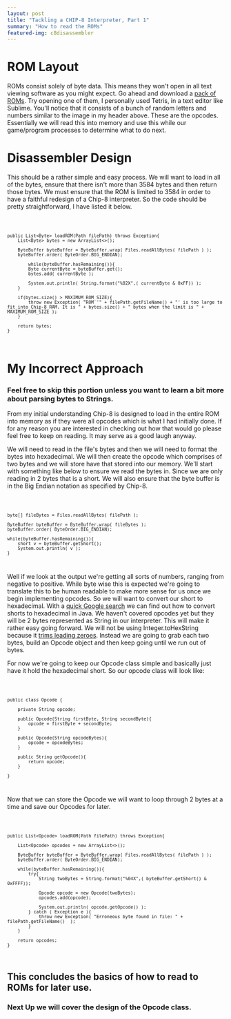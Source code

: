 ```yaml
---
layout: post
title: "Tackling a CHIP-8 Interpreter, Part 1"
summary: "How to read the ROMs"
featured-img: c8disassembler
---
```


# ROM Layout

ROMs consist solely of byte data. This means they won't open in all text viewing software as you might expect. Go ahead and download a [pack of ROMs](https://www.zophar.net/pdroms/chip8/chip-8-games-pack.html). Try opening one of them, I personally used Tetris, in a text editor like Sublime. You'll notice that it consists of a bunch of random letters and numbers similar to the image in my header above. These are the opcodes. Essentially we will read this into memory and use this while our game/program processes to determine what to do next. 

# Disassembler Design

This should be a rather simple and easy process. We will want to load in all of the bytes, ensure that there isn't more than 3584 bytes and then return those bytes. We must ensure that the ROM is limited to 3584 in order to have a faithful redesign of a Chip-8 interpreter. So the code should be pretty straightforward, I have listed it below.

<code>

    public List<Byte> loadROM(Path filePath) throws Exception{
		List<Byte> bytes = new ArrayList<>();

		ByteBuffer byteBuffer = ByteBuffer.wrap( Files.readAllBytes( filePath ) );
		byteBuffer.order( ByteOrder.BIG_ENDIAN);

			while(byteBuffer.hasRemaining()){
			Byte currentByte = byteBuffer.get();
			bytes.add( currentByte );

			System.out.println( String.format("%02X",( currentByte & 0xFF)) );
		}

		if(bytes.size() > MAXIMUM_ROM_SIZE){
    		throw new Exception( "ROM '" + filePath.getFileName() + "' is too large to fit into Chip-8 RAM. It is " + bytes.size() + " bytes when the limit is " + MAXIMUM_ROM_SIZE );
    	}

    	return bytes;
    }

</code>

# My Incorrect Approach

### Feel free to skip this portion unless you want to learn a bit more about parsing bytes to Strings.

From my initial understanding Chip-8 is designed to load in the entire ROM into memory as if they were all opcodes which is what I had initially done. If for any reason you are interested in checking out how that would go please feel free to keep on reading. It may serve as a good laugh anyway.

We will need to read in the file's bytes and then we will need to format the bytes into hexadecimal. We will then create the opcode which comprises of two bytes and we will store have that stored into our memory. We'll start with something like below to ensure we read the bytes in. Since we are only reading in 2 bytes that is a short. We will also ensure that the byte buffer is in the Big Endian notation as specified by Chip-8.

<code>

	byte[] fileBytes = Files.readAllBytes( filePath );

	ByteBuffer byteBuffer = ByteBuffer.wrap( fileBytes );
	byteBuffer.order( ByteOrder.BIG_ENDIAN);

	while(byteBuffer.hasRemaining()){
		short v = byteBuffer.getShort();
		System.out.println( v );
	}

</code>


Well if we look at the output we're getting all sorts of numbers, ranging from negative to positive. While byte wise this is expected we're going to translate this to be human readable to make more sense for us once we begin implementing opcodes. So we will want to convert our short to hexadecimal. With a [quick Google search](https://stackoverflow.com/questions/13356984/short-tohexstring) we can find out how to convert shorts to hexadecimal in Java. We haven't covered opcodes yet but they will be 2 bytes represented as String in our interpreter. This will make it rather easy going forward. We will not be using Integer.toHexString because it [trims leading zeroes](https://rules.sonarsource.com/java/RSPEC-4425). Instead we are going to grab each two bytes, build an Opcode object and then keep going until we run out of bytes.

For now we're going to keep our Opcode class simple and basically just have it hold the hexadecimal short. So our opcode class will look like:

<code>

	public class Opcode {

		private String opcode;

		public Opcode(String firstByte, String secondByte){
			opcode = firstByte + secondByte;
		}

		public Opcode(String opcodeBytes){
			opcode = opcodeBytes;
		}

		public String getOpcode(){
			return opcode;
		}

	}


</code>

Now that we can store the Opcode we will want to loop through 2 bytes at a time and save our Opcodes for later.

<code>
	
	public List<Opcode> loadROM(Path filePath) throws Exception{
        
        List<Opcode> opcodes = new ArrayList<>();

        ByteBuffer byteBuffer = ByteBuffer.wrap( Files.readAllBytes( filePath ) );
        byteBuffer.order( ByteOrder.BIG_ENDIAN);

        while(byteBuffer.hasRemaining()){
            try{
                String twoBytes = String.format("%04X",( byteBuffer.getShort() & 0xFFFF));

                Opcode opcode = new Opcode(twoBytes);
                opcodes.add(opcode);

                System.out.println( opcode.getOpcode() );
            } catch ( Exception e ){
                throw new Exception( "Erroneous byte found in file: " + filePath.getFileName()  );
            }
        }

        return opcodes;
    }

</code>


## This concludes the basics of how to read to ROMs for later use. 

### Next Up we will cover the design of the Opcode class.

